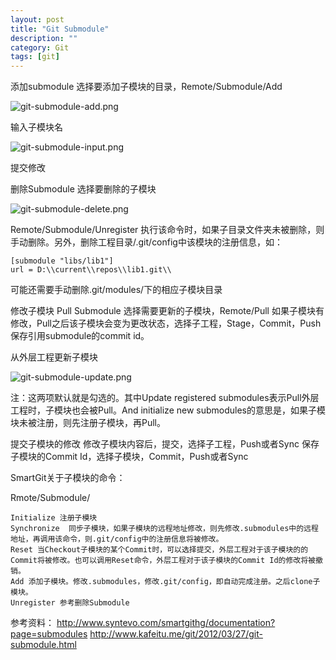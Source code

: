 ```yaml
---
layout: post
title: "Git Submodule"
description: ""
category: Git
tags: [git]
--- 
```


添加submodule
选择要添加子模块的目录，Remote/Submodule/Add

![git-submodule-add.png](http://johnnyimages.qiniudn.com/git-submodule-add.png)

输入子模块名

![git-submodule-input.png](http://johnnyimages.qiniudn.com/git-submodule-input.png)

提交修改

删除Submodule
选择要删除的子模块

![git-submodule-delete.png](http://johnnyimages.qiniudn.com/git-submodule-delete.png)

Remote/Submodule/Unregister
执行该命令时，如果子目录文件夹未被删除，则手动删除。另外，删除工程目录/.git/config中该模块的注册信息，如：

	[submodule "libs/lib1"]
	url = D:\\current\\repos\\lib1.git\\

可能还需要手动删除.git/modules/下的相应子模块目录

修改子模块 Pull Submodule
选择需要更新的子模块，Remote/Pull
如果子模块有修改，Pull之后该子模块会变为更改状态，选择子工程，Stage，Commit，Push保存引用submodule的commit id。

从外层工程更新子模块

![git-submodule-update.png](http://johnnyimages.qiniudn.com/git-submodule-update.png)

注：这两项默认就是勾选的。其中Update registered submodules表示Pull外层工程时，子模块也会被Pull。And initialize new submodules的意思是，如果子模块未被注册，则先注册子模块，再Pull。

提交子模块的修改
修改子模块内容后，提交，选择子工程，Push或者Sync
保存子模块的Commit Id，选择子模块，Commit，Push或者Sync

SmartGit关于子模块的命令：

Rmote/Submodule/

	Initialize 注册子模块
	Synchronize  同步子模块，如果子模块的远程地址修改，则先修改.submodules中的远程地址，再调用该命令，则.git/config中的注册信息将被修改。
	Reset 当Checkout子模块的某个Commit时，可以选择提交，外层工程对于该子模块的的Commit将被修改。也可以调用Reset命令，外层工程对于该子模块的Commit Id的修改将被撤销。
	Add 添加子模块。修改.submodules，修改.git/config，即自动完成注册。之后clone子模块。
	Unregister 参考删除Submodule
	
参考资料：
http://www.syntevo.com/smartgithg/documentation?page=submodules
http://www.kafeitu.me/git/2012/03/27/git-submodule.html

